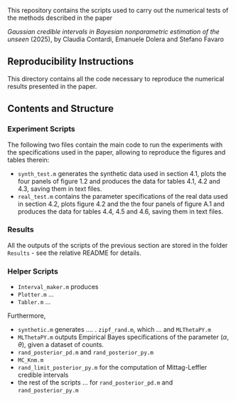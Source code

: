 This repository contains the scripts used to carry out the numerical tests of the methods described in the paper

_Gaussian credible intervals in Bayesian nonparametric estimation of the unseen_ (2025), by Claudia Contardi, Emanuele Dolera and Stefano Favaro

## Reproducibility Instructions

This directory contains all the code necessary to reproduce the numerical results presented in the paper.

## Contents and Structure

### Experiment Scripts
The following two files contain the main code to run the experiments with the specifications used in the paper, allowing to reproduce the figures and tables therein:
- `synth_test.m` generates the synthetic data used in section 4.1, plots the four panels of figure 1.2 and produces the data for tables 4.1, 4.2 and 4.3, saving them in text files.
- `real_test.m` contains the parameter specifications of the real data used in section 4.2, plots figure 4.2 and the the four panels of figure A.1 and produces the data for tables 4.4, 4.5 and 4.6, saving them in  text files.

### Results
All the outputs of the scripts of the previous section are stored in the folder `Results` - see the relative README for details.


### Helper Scripts
- `Interval_maker.m` produces 
- `Plotter.m` ...
- `Tabler.m` ...

Furthermore, 
- `synthetic.m` generates .... . `zipf_rand.m`, which ... and `MLThetaPY.m`
- `MLThetaPY.m` outputs Empirical Bayes specifications of the parameter $(\alpha, \theta)$, given a dataset of counts.
- `rand_posterior_pd.m` and `rand_posterior_py.m`
- `MC_Knm.m`
- `rand_limit_posterior_py.m` for the computation of Mittag-Leffler credible intervals
- the rest of the scripts ... for `rand_posterior_pd.m` and `rand_posterior_py.m`

